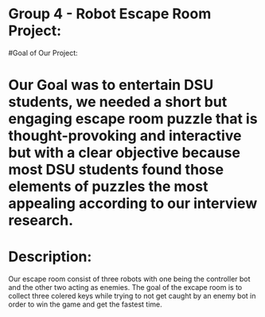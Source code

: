 # Group 4 - Robot Escape Room Project:

#Goal of Our Project:

Our Goal was to entertain DSU students, we needed a short but engaging escape room puzzle that is thought-provoking and interactive but with a clear objective because most DSU students found those elements of puzzles the most appealing according to our interview research. 
=======
Description:
=======
Our escape room consist of three robots with one being the controller bot and the other two acting as enemies. The goal of the excape room is to collect three colered keys while trying to not get caught by an enemy bot in order to win the game and get the fastest time. 
